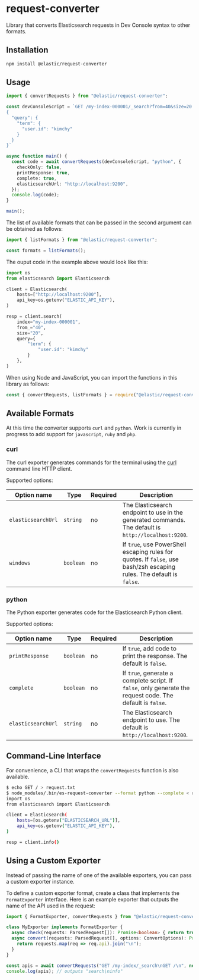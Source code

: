 # request-converter

Library that converts Elasticsearch requests in Dev Console syntax to other formats.

## Installation

```bash
npm install @elastic/request-converter
```

## Usage

```typescript
import { convertRequests } from "@elastic/request-converter";

const devConsoleScript = `GET /my-index-000001/_search?from=40&size=20
{
  "query": {
    "term": {
      "user.id": "kimchy"
    }
  }
}`

async function main() {
  const code = await convertRequests(devConsoleScript, "python", {
    checkOnly: false,
    printResponse: true,
    complete: true,
    elasticsearchUrl: "http://localhost:9200",
  });
  console.log(code);
}

main();
```

The list of available formats that can be passed in the second argument can be
obtained as follows:

```typescript
import { listFormats } from "@elastic/request-converter";

const formats = listFormats();
```

The ouput code in the example above would look like this:

```python
import os
from elasticsearch import Elasticsearch

client = Elasticsearch(
    hosts=["http://localhost:9200"],
    api_key=os.getenv("ELASTIC_API_KEY"),
)

resp = client.search(
    index="my-index-000001",
    from_="40",
    size="20",
    query={
        "term": {
            "user.id": "kimchy"
        }
    },
)
```

When using Node and JavaScript, you can import the functions in this library as
follows:


```typescript
const { convertRequests, listFormats } = require("@elastic/request-converter");
```

## Available Formats

At this time the converter supports `curl` and `python`. Work is currently in
progress to add support for `javascript`, `ruby` and `php`.

### curl

The curl exporter generates commands for the terminal using the
[curl](https://curl.se/) command line HTTP client.

Supported options:

| Option name | Type | Required | Description |
| ----------- | ---- | -------- | ----------- |
| `elasticsearchUrl` | `string` | no | The Elasticsearch endpoint to use in the generated commands. The default is `http://localhost:9200`. |
| `windows` | `boolean` | no | If `true`, use PowerShell escaping rules for quotes. If `false`, use bash/zsh escaping rules. The default is `false`. |

### python

The Python exporter generates code for the Elasticsearch Python client.

Supported options:

| Option name | Type | Required | Description |
| ----------- | ---- | -------- | ----------- |
| `printResponse` | `boolean` | no | If `true`, add code to print the response. The default is `false`. |
| `complete` | `boolean` | no | If `true`, generate a complete script. If `false`, only generate the request code. The default is `false`. |
| `elasticsearchUrl` | `string` | no | The Elasticsearch endpoint to use. The default is `http://localhost:9200`. |

## Command-Line Interface

For convenience, a CLI that wraps the `convertRequests` function is also available.

```bash
$ echo GET / > request.txt
$ node_modules/.bin/es-request-converter --format python --complete < request.txt
import os
from elasticsearch import Elasticsearch

client = Elasticsearch(
    hosts=[os.getenv("ELASTICSEARCH_URL")],
    api_key=os.getenv("ELASTIC_API_KEY"),
)

resp = client.info()
```

## Using a Custom Exporter

Instead of passing the name of one of the available exporters, you can pass a
custom exporter instance.

To define a custom exporter format, create a class that implements the
`FormatExporter` interface. Here is an example exporter that outputs the name
of the API used in the request:

```typescript
import { FormatExporter, convertRequests } from "@elastic/request-converter";

class MyExporter implements FormatExporter {
  async check(requests: ParsedRequest[]): Promise<boolean> { return true; }
  async convert(requests: ParsedRequest[], options: ConvertOptions): Promise<string> {
    return requests.map(req => req.api).join("\n");
  }
}

const apis = await convertRequests("GET /my-index/_search\nGET /\n", new MyExporter(), {});
console.log(apis); // outputs "search\ninfo"
```
